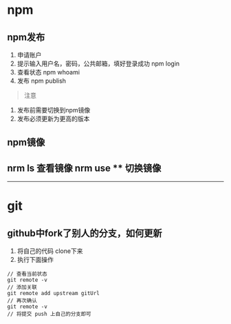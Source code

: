 # npm
## npm发布
  1. 申请账户
  2. 提示输入用户名，密码，公共邮箱，填好登录成功 npm login
  3. 查看状态 npm whoami
  4. 发布 npm publish

>注意
1. 发布前需要切换到npm镜像
2. 发布必须更新为更高的版本

## npm镜像
nrm ls 查看镜像
nrm use ** 切换镜像
---
---


# git
## github中fork了别人的分支，如何更新
1. 将自己的代码 clone下来
2. 执行下面操作
```
// 查看当前状态
git remote -v
// 添加关联
git remote add upstream gitUrl
// 再次确认
git remote -v
// 将提交 push 上自己的分支即可
```


